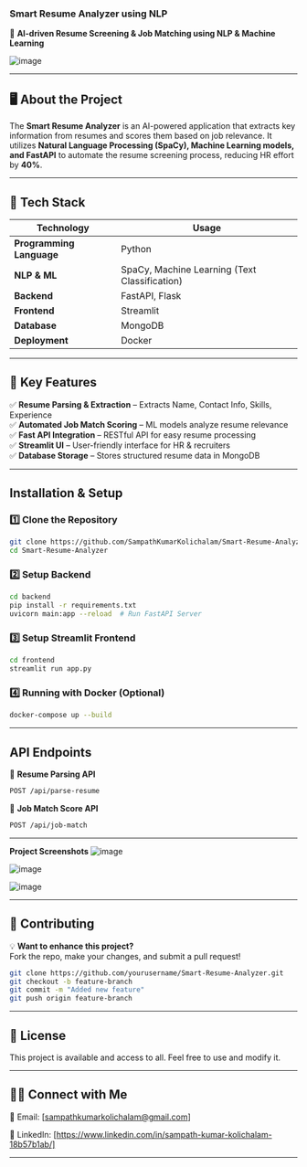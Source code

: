 ### **Smart Resume Analyzer using NLP**

🚀 **AI-driven Resume Screening & Job Matching using NLP & Machine Learning**

![image](https://github.com/user-attachments/assets/45ef2420-d9db-4435-88d7-e1203262fa1f)


---

## 🖥️ **About the Project**
The **Smart Resume Analyzer** is an AI-powered application that extracts key information from resumes and scores them based on job relevance. It utilizes **Natural Language Processing (SpaCy), Machine Learning models, and FastAPI** to automate the resume screening process, reducing HR effort by **40%**.

---

## 🚀 **Tech Stack**
| Technology  | Usage |
|------------|--------------------------------|
| **Programming Language** | Python |
| **NLP & ML** | SpaCy, Machine Learning (Text Classification) |
| **Backend** | FastAPI, Flask |
| **Frontend** | Streamlit |
| **Database** | MongoDB |
| **Deployment** | Docker |

---

## 🎯 **Key Features**
✅ **Resume Parsing & Extraction** – Extracts Name, Contact Info, Skills, Experience  
✅ **Automated Job Match Scoring** – ML models analyze resume relevance  
✅ **Fast API Integration** – RESTful API for easy resume processing  
✅ **Streamlit UI** – User-friendly interface for HR & recruiters  
✅ **Database Storage** – Stores structured resume data in MongoDB  

---

## **Installation & Setup**
### **1️⃣ Clone the Repository**
```sh
git clone https://github.com/SampathKumarKolichalam/Smart-Resume-Analyzer.git
cd Smart-Resume-Analyzer
```

### **2️⃣ Setup Backend**
```sh
cd backend
pip install -r requirements.txt
uvicorn main:app --reload  # Run FastAPI Server
```

### **3️⃣ Setup Streamlit Frontend**
```sh
cd frontend
streamlit run app.py
```

### **4️⃣ Running with Docker (Optional)**
```sh
docker-compose up --build
```
---

## **API Endpoints**
🔹 **Resume Parsing API**
```sh
POST /api/parse-resume
```
🔹 **Job Match Score API**
```sh
POST /api/job-match
```
---
**Project Screenshots**
![image](https://github.com/user-attachments/assets/204d1d5e-93ef-435b-9f7f-7ef13ce7efad)

![image](https://github.com/user-attachments/assets/a142e660-0ae3-489f-b2ed-2090c0567749)

![image](https://github.com/user-attachments/assets/abc260a8-bf18-4c33-b913-b2ee84fe099a)


---

## 🤝 **Contributing**
💡 **Want to enhance this project?**  
Fork the repo, make your changes, and submit a pull request!  

```sh
git clone https://github.com/yourusername/Smart-Resume-Analyzer.git
git checkout -b feature-branch
git commit -m "Added new feature"
git push origin feature-branch
```

---

## 📜 **License**
This project is available and access to all. Feel free to use and modify it.  

---

## 👨‍💻 **Connect with Me**
📧 Email: [sampathkumarkolichalam@gmail.com]  

🔗 LinkedIn: [https://www.linkedin.com/in/sampath-kumar-kolichalam-18b57b1ab/]

---
